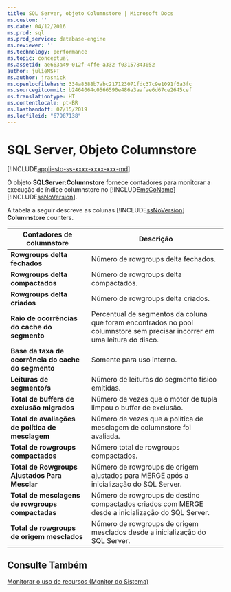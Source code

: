 ```yaml
---
title: SQL Server, objeto Columnstore | Microsoft Docs
ms.custom: ''
ms.date: 04/12/2016
ms.prod: sql
ms.prod_service: database-engine
ms.reviewer: ''
ms.technology: performance
ms.topic: conceptual
ms.assetid: ae663a49-012f-4ffe-a332-f03157843052
author: julieMSFT
ms.author: jrasnick
ms.openlocfilehash: 334a8388b7abc217123071fdc37c9e1091f6a3fc
ms.sourcegitcommit: b2464064c0566590e486a3aafae6d67ce2645cef
ms.translationtype: HT
ms.contentlocale: pt-BR
ms.lasthandoff: 07/15/2019
ms.locfileid: "67987138"
---
```

# <a name="sql-server-columnstore-object"></a>SQL Server, Objeto Columnstore
[!INCLUDE[appliesto-ss-xxxx-xxxx-xxx-md](../../includes/appliesto-ss-xxxx-xxxx-xxx-md.md)]

  O objeto **SQLServer:Columnstore** fornece contadores para monitorar a execução de índice columnstore no [!INCLUDE[msCoName](../../includes/msconame-md.md)] [!INCLUDE[ssNoVersion](../../includes/ssnoversion-md.md)].  
  
 A tabela a seguir descreve as colunas [!INCLUDE[ssNoVersion](../../includes/ssnoversion-md.md)] **Columnstore** counters.  
  
|Contadores de columnstore|Descrição|  
|--------------------------|-----------------|  
|**Rowgroups delta fechados**|Número de rowgroups delta fechados.|  
|**Rowgroups delta compactados**|Número de rowgroups delta compactados.|  
|**Rowgroups delta criados**|Número de rowgroups delta criados.|  
|**Raio de ocorrências do cache do segmento**|Percentual de segmentos da coluna que foram encontrados no pool columnstore sem precisar incorrer em uma leitura do disco.|  
|**Base da taxa de ocorrência do cache do segmento**|Somente para uso interno.|
|**Leituras de segmento/s**|Número de leituras do segmento físico emitidas.|  
|**Total de buffers de exclusão migrados**|Número de vezes que o motor de tupla limpou o buffer de exclusão.|  
|**Total de avaliações de política de mesclagem**|Número de vezes que a política de mesclagem de columnstore foi avaliada.|  
|**Total de rowgroups compactados**|Número total de rowgroups compactados.|  
|**Total de Rowgroups Ajustados Para Mesclar**|Número de rowgroups de origem ajustados para MERGE após a inicialização do SQL Server.|  
|**Total de mesclagens de rowgroups compactadas**|Número de rowgroups de destino compactados criados com MERGE desde a inicialização do SQL Server.|  
|**Total de rowgroups de origem mesclados**|Número de rowgroups de origem mesclados desde a inicialização do SQL Server.|  
  
## <a name="see-also"></a>Consulte Também  
 [Monitorar o uso de recursos &#40;Monitor do Sistema&#41;](../../relational-databases/performance-monitor/monitor-resource-usage-system-monitor.md)  
  
  
